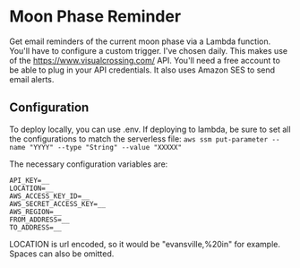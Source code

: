 # Moon Phase Reminder
Get email reminders of the current moon phase via a Lambda function.  You'll have to configure a custom trigger.  I've chosen daily.  This makes use of the https://www.visualcrossing.com/ API.  You'll need a free account to be able to plug in your API credentials.  It also uses Amazon SES to send email alerts.

## Configuration
To deploy locally, you can use .env.  If deploying to lambda, be sure to set all the configurations to match the serverless file: `aws ssm put-parameter --name "YYYY" --type "String" --value "XXXXX"`

The necessary configuration variables are:

```
API_KEY=__
LOCATION=__
AWS_ACCESS_KEY_ID=__
AWS_SECRET_ACCESS_KEY=__
AWS_REGION=__
FROM_ADDRESS=__
TO_ADDRESS=__
```

LOCATION is url encoded, so it would be "evansville,%20in" for example.  Spaces can also be omitted.
